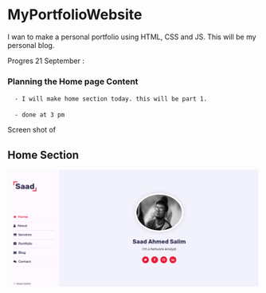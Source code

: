 # MyPortfolioWebsite
I wan to make a personal portfolio using HTML, CSS and JS. This will be my personal blog.

Progres 21 September :

   <h3> <b> Planning the Home page Content </b> </h3>
      
      - I will make home section today. this will be part 1.
      
      - done at 3 pm
      
 Screen shot of <h2>Home Section</h2>
 
 <img src ="https://github.com/SaadAhmedSalim/MyPortfolioWebsite/blob/master/Screenshot_2020-09-21%20Personal%20Portfolio%20Template.png">
